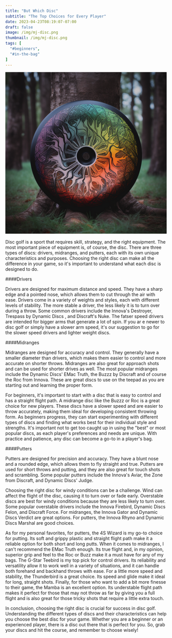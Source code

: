 ```yaml
---
title: "But Which Disc"
subtitle: "The Top Choices for Every Player"
date: 2023-04-23T08:19:07-07:00
draft: false
image: /img/mj-disc.png
thumbnail: /img/mj-disc.png
tags: [
  "#beginners",
  "#in-the-bag"
]
---
```

![An artisitc design on a disc sitting against the base of a tree in the woods](/img/mj-disc.png)

Disc golf is a sport that requires skill, strategy, and the right equipment. The most important piece of equipment is, of course, the disc. There are three types of discs: drivers, midranges, and putters, each with its own unique characteristics and purposes. Choosing the right disc can make all the difference in your game, so it's important to understand what each disc is designed to do.

####Drivers

Drivers are designed for maximum distance and speed. They have a sharp edge and a pointed nose, which allows them to cut through the air with ease. Drivers come in a variety of weights and styles, each with different levels of stability. The more stable a driver, the less likely it is to turn over during a throw. Some common drivers include the Innova's Destroyer, Trespass by Dynamic Discs , and Discraft's Nuke. The fatser speed drivers are intended for bigger arms that generate a lot of spin. If you ar
e newer to disc golf or simply have a slower arm speed, it's our suggestion to go for the slower speed drivers and lighter weight discs.

####Midranges

Midranges are designed for accuracy and control. They generally have a smaller diameter than drivers, which makes them easier to control and more accurate on shorter throws. Midranges are also great for approach shots and can be used for shorter drives as well. The most popular midranges include the Dynamic Discs' EMac Truth, the Buzzz by Discraft and of course the Roc from Innova. These are great discs to use on the teepad as you are starting out and learning the proper form.

For beginners, it's important to start with a disc that is easy to control and has a straight flight path. A midrange disc like the Buzzz or Roc is a great choice for new players. These discs have a slower speed and are easier to throw accurately, making them ideal for developing consistent throwing form. As beginners progress, they can start experimenting with different types of discs and finding what works best for their individual style and strengths. It's important not to get too caught up in using the "best" or most popular discs, as each player's preferences and needs are unique. With practice and patience, any disc can become a go-to in a player's bag.

####Putters

Putters are designed for precision and accuracy. They have a blunt nose and a rounded edge, which allows them to fly straight and true. Putters are used for short throws and putting, and they are also great for touch shots and scrambling. Some popular putters include the Innova's Aviar, the Zone from Discraft, and Dynamic Discs' Judge.

Choosing the right disc for windy conditions can be a challenge. Wind can affect the flight of the disc, causing it to turn over or fade early. Overstable discs are best for windy conditions because they are less likely to turn over. Some popular overstable drivers include the Innova Firebird, Dynamic Discs Felon, and Discraft Force. For midranges, the Innova Gator and Dynamic Discs Verdict are great options. For putters, the Innova Rhyno and Dynamic Discs Marshal are good choices.

As for my personal favorites, for putters, the 4S Wizard is my go-to choice for putting. Its soft and grippy plastic and straight flight path make it a reliable option for both short and long putts. When it comes to midranges, I can't recommend the EMac Truth enough. Its true flight and, in my opinion, superior grip and feel to the Roc or Buzz make it a must have for any of my bags. The G-Star Teebird is my top pick for control drivers. Its reliability and versatility allow it to work well in a variety of situations, and it can handle both forehand and backhand throws with ease. For a little more speed and stability, the Thunderbird is a great choice. Its speed and glide make it ideal for long, straight shots. Finally, for those who want to add a bit more finesse to their game, the Mamba is an excellent option. Its understable flight path makes it perfect for those that may not throw as far by giving you a full flight and is also great for those tricky shots that require a little extra touch.

In conclusion, choosing the right disc is crucial for success in disc golf. Understanding the different types of discs and their characteristics can help you choose the best disc for your game. Whether you are a beginner or an experienced player, there is a disc out there that is perfect for you. So, grab your discs and hit the course, and remember to choose wisely!

